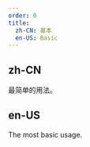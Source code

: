 ```yaml
---
order: 0
title:
  zh-CN: 基本
  en-US: Basic
---
```


## zh-CN

最简单的用法。

## en-US

The most basic usage.


<style>
.ant-switch {
  margin-bottom: 8px;
}
</style>
